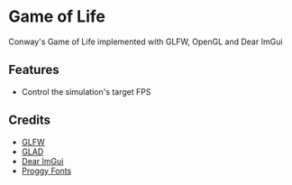 # Game of Life
Conway's Game of Life implemented with GLFW, OpenGL and Dear ImGui

## Features
 - Control the simulation's target FPS

## Credits
- [GLFW](https://www.glfw.org)
- [GLAD](https://github.com/Dav1dde/glad)
- [Dear ImGui](https://github.com/ocornut/imgui)
- [Proggy Fonts](https://github.com/bluescan/proggyfonts)
